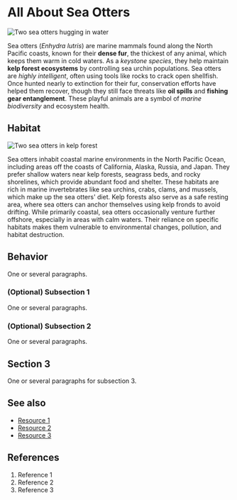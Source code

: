 # All About Sea Otters
![Two sea otters hugging in water](https://www.mmc.gov/wp-content/uploads/Sea-otter2004-by-Ryan-Wolt-MA-043219-21.jpg)

Sea otters (*Enhydra lutris*) are marine mammals found along the North Pacific coasts, known for their **dense fur**, the thickest of any animal, which keeps them warm in cold waters. As a *keystone species*, they help maintain **kelp forest ecosystems** by controlling sea urchin populations. Sea otters are *highly intelligent*, often using tools like rocks to crack open shellfish. Once hunted nearly to extinction for their fur, conservation efforts have helped them recover, though they still face threats like **oil spills** and **fishing gear entanglement**. These playful animals are a symbol of *marine biodiversity* and ecosystem health.


## Habitat

![Two sea otters in kelp forest](https://media.wired.com/photos/618300dd94a298f32dd01b7e/master/w_960,c_limit/Science_seaotter_RW06-176.jpg)

Sea otters inhabit coastal marine environments in the North Pacific Ocean, including areas off the coasts of California, Alaska, Russia, and Japan. They prefer shallow waters near kelp forests, seagrass beds, and rocky shorelines, which provide abundant food and shelter. These habitats are rich in marine invertebrates like sea urchins, crabs, clams, and mussels, which make up the sea otters' diet. Kelp forests also serve as a safe resting area, where sea otters can anchor themselves using kelp fronds to avoid drifting. While primarily coastal, sea otters occasionally venture further offshore, especially in areas with calm waters. Their reliance on specific habitats makes them vulnerable to environmental changes, pollution, and habitat destruction.

## Behavior
One or several paragraphs.
### (Optional) Subsection 1
One or several paragraphs.
### (Optional) Subsection 2
One or several paragraphs.

## Section 3
One or several paragraphs for subsection 3.

## See also
- [Resource 1](url)
- [Resource 2](url)
- [Resource 3](url)

## References
1. Reference 1
2. Reference 2
3. Reference 3
